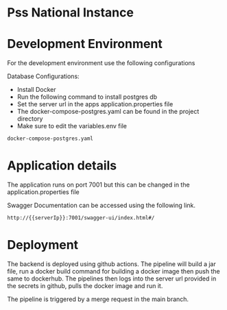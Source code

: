 # Pss National Instance

# Development Environment
For the development environment use the following configurations

Database Configurations:

- Install Docker
- Run the following command to install postgres db
- Set the server url in the apps application.properties file
- The docker-compose-postgres.yaml can be found in the project directory
- Make sure to edit the variables.env file

```shell
docker-compose-postgres.yaml
```

# Application details
The application runs on port 7001 but this can be changed in the application.properties file

Swagger Documentation can be accessed using the following link.
```
http://{{serverIp}}:7001/swagger-ui/index.html#/
```


# Deployment

The backend is deployed using github actions. The pipeline will build a jar file,
run a docker build command for building a docker image then push the same to dockerhub.
The pipelines then logs into the server url provided in the secrets in github, 
pulls the docker image and run it.

The pipeline is triggered by a merge request in the main branch.










